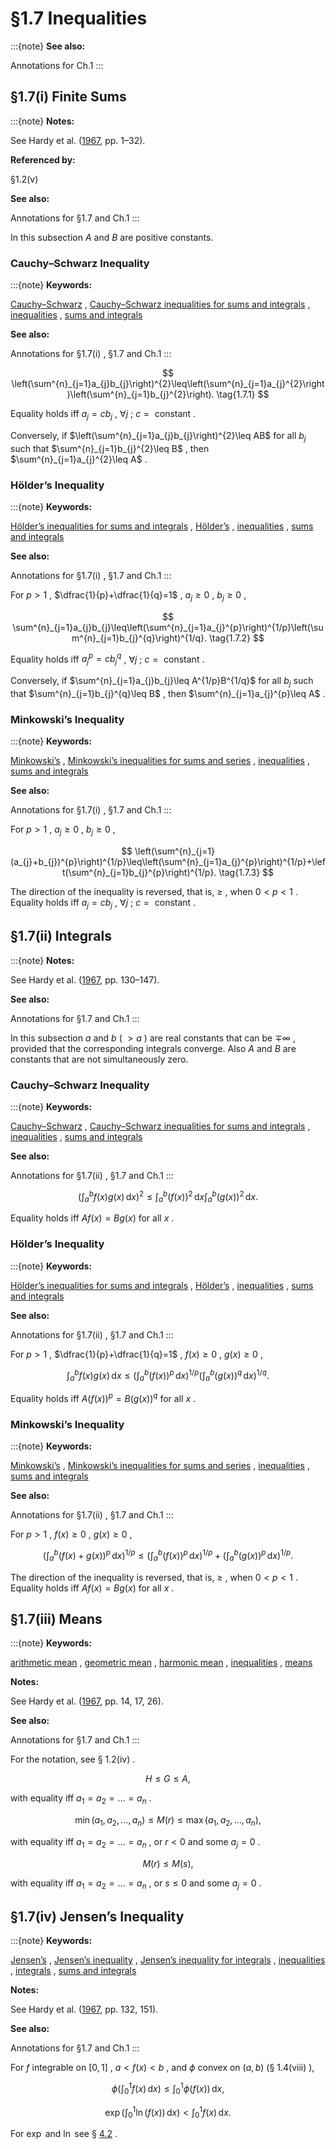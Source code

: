 # §1.7 Inequalities

:::{note}
**See also:**

Annotations for Ch.1
:::


## §1.7(i) Finite Sums

:::{note}
**Notes:**

See Hardy et al. ([1967](./bib/H.html#bib1045 "Inequalities"), pp. 1–32).

**Referenced by:**

§1.2(v)

**See also:**

Annotations for §1.7 and Ch.1
:::

In this subsection $A$ and $B$ are positive constants.


### Cauchy–Schwarz Inequality

:::{note}
**Keywords:**

[Cauchy–Schwarz](http://dlmf.nist.gov/search/search?q=Cauchy%E2%80%93Schwarz) , [Cauchy–Schwarz inequalities for sums and integrals](http://dlmf.nist.gov/search/search?q=Cauchy%E2%80%93Schwarz%20inequalities%20for%20sums%20and%20integrals) , [inequalities](http://dlmf.nist.gov/search/search?q=inequalities) , [sums and integrals](http://dlmf.nist.gov/search/search?q=sums%20and%20integrals)

**See also:**

Annotations for §1.7(i) , §1.7 and Ch.1
:::


<a id="E1"></a>
$$
\left(\sum^{n}_{j=1}a_{j}b_{j}\right)^{2}\leq\left(\sum^{n}_{j=1}a_{j}^{2}\right)\left(\sum^{n}_{j=1}b_{j}^{2}\right). \tag{1.7.1}
$$

Equality holds iff $a_{j}=cb_{j}$ , $\forall j$ ; $c=\text{ constant}$ .

Conversely, if $\left(\sum^{n}_{j=1}a_{j}b_{j}\right)^{2}\leq AB$ for all $b_{j}$ such that $\sum^{n}_{j=1}b_{j}^{2}\leq B$ , then $\sum^{n}_{j=1}a_{j}^{2}\leq A$ .


### Hölder’s Inequality

:::{note}
**Keywords:**

[Hölder’s inequalities for sums and integrals](http://dlmf.nist.gov/search/search?q=Holder%20inequalities) , [Hölder’s](http://dlmf.nist.gov/search/search?q=H%C3%B6lder%E2%80%99s) , [inequalities](http://dlmf.nist.gov/search/search?q=inequalities) , [sums and integrals](http://dlmf.nist.gov/search/search?q=sums%20and%20integrals)

**See also:**

Annotations for §1.7(i) , §1.7 and Ch.1
:::

For $p>1$ , $\dfrac{1}{p}+\dfrac{1}{q}=1$ , $a_{j}\geq 0$ , $b_{j}\geq 0$ ,


<a id="E2"></a>
$$
\sum^{n}_{j=1}a_{j}b_{j}\leq\left(\sum^{n}_{j=1}a_{j}^{p}\right)^{1/p}\left(\sum^{n}_{j=1}b_{j}^{q}\right)^{1/q}. \tag{1.7.2}
$$

Equality holds iff $a_{j}^{p}=cb_{j}^{q}$ , $\forall j$ ; $c=\text{ constant}$ .

Conversely, if $\sum^{n}_{j=1}a_{j}b_{j}\leq A^{1/p}B^{1/q}$ for all $b_{j}$ such that $\sum^{n}_{j=1}b_{j}^{q}\leq B$ , then $\sum^{n}_{j=1}a_{j}^{p}\leq A$ .


### Minkowski’s Inequality

:::{note}
**Keywords:**

[Minkowski’s](http://dlmf.nist.gov/search/search?q=Minkowski%E2%80%99s) , [Minkowski’s inequalities for sums and series](http://dlmf.nist.gov/search/search?q=Minkowski%20inequalities%20for%20sums%20and%20series) , [inequalities](http://dlmf.nist.gov/search/search?q=inequalities) , [sums and integrals](http://dlmf.nist.gov/search/search?q=sums%20and%20integrals)

**See also:**

Annotations for §1.7(i) , §1.7 and Ch.1
:::

For $p>1$ , $a_{j}\geq 0$ , $b_{j}\geq 0$ ,


<a id="E3"></a>
$$
\left(\sum^{n}_{j=1}(a_{j}+b_{j})^{p}\right)^{1/p}\leq\left(\sum^{n}_{j=1}a_{j}^{p}\right)^{1/p}+\left(\sum^{n}_{j=1}b_{j}^{p}\right)^{1/p}. \tag{1.7.3}
$$

The direction of the inequality is reversed, that is, $\geq$ , when $0<p<1$ . Equality holds iff $a_{j}=cb_{j}$ , $\forall j$ ; $c=\text{ constant}$ .


## §1.7(ii) Integrals

:::{note}
**Notes:**

See Hardy et al. ([1967](./bib/H.html#bib1045 "Inequalities"), pp. 130–147).

**See also:**

Annotations for §1.7 and Ch.1
:::

In this subsection $a$ and $b$ ( $>a$ ) are real constants that can be $\mp\infty$ , provided that the corresponding integrals converge. Also $A$ and $B$ are constants that are not simultaneously zero.


### Cauchy–Schwarz Inequality

:::{note}
**Keywords:**

[Cauchy–Schwarz](http://dlmf.nist.gov/search/search?q=Cauchy%E2%80%93Schwarz) , [Cauchy–Schwarz inequalities for sums and integrals](http://dlmf.nist.gov/search/search?q=Cauchy%E2%80%93Schwarz%20inequalities%20for%20sums%20and%20integrals) , [inequalities](http://dlmf.nist.gov/search/search?q=inequalities) , [sums and integrals](http://dlmf.nist.gov/search/search?q=sums%20and%20integrals)

**See also:**

Annotations for §1.7(ii) , §1.7 and Ch.1
:::


<a id="E4"></a>
$$
\left(\int_{a}^{b}f(x)g(x)\,\mathrm{d}x\right)^{2}\leq\int_{a}^{b}(f(x))^{2}\,\mathrm{d}x\int_{a}^{b}(g(x))^{2}\,\mathrm{d}x. \tag{1.7.4}
$$

Equality holds iff $Af(x)=Bg(x)$ for all $x$ .


### Hölder’s Inequality

:::{note}
**Keywords:**

[Hölder’s inequalities for sums and integrals](http://dlmf.nist.gov/search/search?q=Holder%20inequalities) , [Hölder’s](http://dlmf.nist.gov/search/search?q=H%C3%B6lder%E2%80%99s) , [inequalities](http://dlmf.nist.gov/search/search?q=inequalities) , [sums and integrals](http://dlmf.nist.gov/search/search?q=sums%20and%20integrals)

**See also:**

Annotations for §1.7(ii) , §1.7 and Ch.1
:::

For $p>1$ , $\dfrac{1}{p}+\dfrac{1}{q}=1$ , $f(x)\geq 0$ , $g(x)\geq 0$ ,


<a id="E5"></a>
$$
\int_{a}^{b}f(x)g(x)\,\mathrm{d}x\leq\left(\int_{a}^{b}(f(x))^{p}\,\mathrm{d}x\right)^{1/p}\left(\int_{a}^{b}(g(x))^{q}\,\mathrm{d}x\right)^{1/q}. \tag{1.7.5}
$$

Equality holds iff $A(f(x))^{p}=B(g(x))^{q}$ for all $x$ .


### Minkowski’s Inequality

:::{note}
**Keywords:**

[Minkowski’s](http://dlmf.nist.gov/search/search?q=Minkowski%E2%80%99s) , [Minkowski’s inequalities for sums and series](http://dlmf.nist.gov/search/search?q=Minkowski%20inequalities%20for%20sums%20and%20series) , [inequalities](http://dlmf.nist.gov/search/search?q=inequalities) , [sums and integrals](http://dlmf.nist.gov/search/search?q=sums%20and%20integrals)

**See also:**

Annotations for §1.7(ii) , §1.7 and Ch.1
:::

For $p>1$ , $f(x)\geq 0$ , $g(x)\geq 0$ ,


<a id="E6"></a>
$$
\left(\int_{a}^{b}(f(x)+g(x))^{p}\,\mathrm{d}x\right)^{1/p}\leq\left(\int_{a}^{b}(f(x))^{p}\,\mathrm{d}x\right)^{1/p}+\left(\int_{a}^{b}(g(x))^{p}\,\mathrm{d}x\right)^{1/p}. \tag{1.7.6}
$$

The direction of the inequality is reversed, that is, $\geq$ , when $0<p<1$ . Equality holds iff $Af(x)=Bg(x)$ for all $x$ .


## §1.7(iii) Means

:::{note}
**Keywords:**

[arithmetic mean](http://dlmf.nist.gov/search/search?q=arithmetic%20mean) , [geometric mean](http://dlmf.nist.gov/search/search?q=geometric%20mean) , [harmonic mean](http://dlmf.nist.gov/search/search?q=harmonic%20mean) , [inequalities](http://dlmf.nist.gov/search/search?q=inequalities) , [means](http://dlmf.nist.gov/search/search?q=means)

**Notes:**

See Hardy et al. ([1967](./bib/H.html#bib1045 "Inequalities"), pp. 14, 17, 26).

**See also:**

Annotations for §1.7 and Ch.1
:::

For the notation, see § 1.2(iv) .


<a id="E7"></a>
$$
H\leq G\leq A, \tag{1.7.7}
$$

with equality iff $a_{1}=a_{2}=\dots=a_{n}$ .


<a id="E8"></a>
$$
\min(a_{1},a_{2},\dots,a_{n})\leq M(r)\leq\max(a_{1},a_{2},\dots,a_{n}), \tag{1.7.8}
$$

with equality iff $a_{1}=a_{2}=\dots=a_{n}$ , or $r<0$ and some $a_{j}=0$ .


<a id="E9"></a>
$$
M(r)\leq M(s), \tag{1.7.9}
$$

with equality iff $a_{1}=a_{2}=\dots=a_{n}$ , or $s\leq 0$ and some $a_{j}=0$ .


## §1.7(iv) Jensen’s Inequality

:::{note}
**Keywords:**

[Jensen’s](http://dlmf.nist.gov/search/search?q=Jensen%E2%80%99s) , [Jensen’s inequality](http://dlmf.nist.gov/search/search?q=Jensen%20inequality) , [Jensen’s inequality for integrals](http://dlmf.nist.gov/search/search?q=Jensen%20inequality%20for%20integrals) , [inequalities](http://dlmf.nist.gov/search/search?q=inequalities) , [integrals](http://dlmf.nist.gov/search/search?q=integrals) , [sums and integrals](http://dlmf.nist.gov/search/search?q=sums%20and%20integrals)

**Notes:**

See Hardy et al. ([1967](./bib/H.html#bib1045 "Inequalities"), pp. 132, 151).

**See also:**

Annotations for §1.7 and Ch.1
:::

For $f$ integrable on $[0,1]$ , $a<f(x)<b$ , and $\phi$ convex on $(a,b)$ (§ 1.4(viii) ),


<a id="E10"></a>
$$
\phi\left(\int^{1}_{0}f(x)\,\mathrm{d}x\right)\leq\int^{1}_{0}\phi(f(x))\,\mathrm{d}x, \tag{1.7.10}
$$


<a id="E11"></a>
$$
\exp\left(\int^{1}_{0}\ln\left(f(x)\right)\,\mathrm{d}x\right)<\int^{1}_{0}f(x)\,\mathrm{d}x. \tag{1.7.11}
$$

For $\exp$ and $\ln$ see § [4.2](./4.2.md "§4.2 Definitions ‣ Logarithm, Exponential, Powers ‣ Chapter 4 Elementary Functions") .
